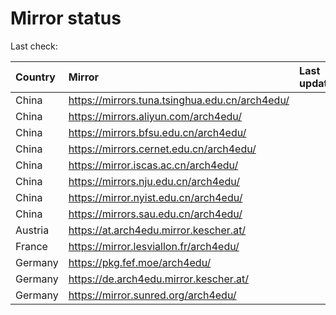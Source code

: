 <script src="./time.js"></script>
# Mirror status
Last check: <script type="text/javascript">localize(1734927985.9781196);</script>

|Country|Mirror|Last update|
|:------|:-----|:----------|
|China|https://mirrors.tuna.tsinghua.edu.cn/arch4edu/|<script type="text/javascript">localize(1734894777);</script>|
|China|https://mirrors.aliyun.com/arch4edu/|<script type="text/javascript">localize(1734894777);</script>|
|China|https://mirrors.bfsu.edu.cn/arch4edu/|<script type="text/javascript">localize(1734894777);</script>|
|China|https://mirrors.cernet.edu.cn/arch4edu/|<script type="text/javascript">localize(1734894777);</script>|
|China|https://mirror.iscas.ac.cn/arch4edu/|<script type="text/javascript">localize(1734849478);</script>|
|China|https://mirrors.nju.edu.cn/arch4edu/|<script type="text/javascript">localize(1734849478);</script>|
|China|https://mirror.nyist.edu.cn/arch4edu/|<script type="text/javascript">localize(1734894777);</script>|
|China|https://mirrors.sau.edu.cn/arch4edu/|<script type="text/javascript">localize(1731653531);</script>|
|Austria|https://at.arch4edu.mirror.kescher.at/|<script type="text/javascript">localize(1734894777);</script>|
|France|https://mirror.lesviallon.fr/arch4edu/|<script type="text/javascript">localize(1734894777);</script>|
|Germany|https://pkg.fef.moe/arch4edu/|<script type="text/javascript">localize(1734894777);</script>|
|Germany|https://de.arch4edu.mirror.kescher.at/|<script type="text/javascript">localize(1734894777);</script>|
|Germany|https://mirror.sunred.org/arch4edu/|<script type="text/javascript">localize(1734894777);</script>|

<script src="./tablefilter/tablefilter.js"></script>
<script src="./table.js"></script>